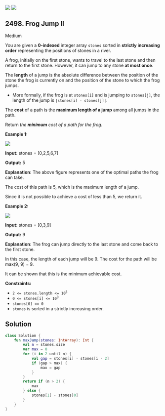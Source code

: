 [![](https://img.shields.io/github/stars/javadev/LeetCode-in-Kotlin?label=Stars&style=flat-square)](https://github.com/javadev/LeetCode-in-Kotlin)
[![](https://img.shields.io/github/forks/javadev/LeetCode-in-Kotlin?label=Fork%20me%20on%20GitHub%20&style=flat-square)](https://github.com/javadev/LeetCode-in-Kotlin/fork)

## 2498\. Frog Jump II

Medium

You are given a **0-indexed** integer array `stones` sorted in **strictly increasing order** representing the positions of stones in a river.

A frog, initially on the first stone, wants to travel to the last stone and then return to the first stone. However, it can jump to any stone **at most once**.

The **length** of a jump is the absolute difference between the position of the stone the frog is currently on and the position of the stone to which the frog jumps.

*   More formally, if the frog is at `stones[i]` and is jumping to `stones[j]`, the length of the jump is `|stones[i] - stones[j]|`.

The **cost** of a path is the **maximum length of a jump** among all jumps in the path.

Return _the **minimum** cost of a path for the frog_.

**Example 1:**

![](https://assets.leetcode.com/uploads/2022/11/14/example-1.png)

**Input:** stones = [0,2,5,6,7]

**Output:** 5

**Explanation:** The above figure represents one of the optimal paths the frog can take.

The cost of this path is 5, which is the maximum length of a jump.

Since it is not possible to achieve a cost of less than 5, we return it. 

**Example 2:**

![](https://assets.leetcode.com/uploads/2022/11/14/example-2.png)

**Input:** stones = [0,3,9]

**Output:** 9

**Explanation:** The frog can jump directly to the last stone and come back to the first stone.

In this case, the length of each jump will be 9. The cost for the path will be max(9, 9) = 9.

It can be shown that this is the minimum achievable cost. 

**Constraints:**

*   <code>2 <= stones.length <= 10<sup>5</sup></code>
*   <code>0 <= stones[i] <= 10<sup>9</sup></code>
*   `stones[0] == 0`
*   `stones` is sorted in a strictly increasing order.

## Solution

```kotlin
class Solution {
    fun maxJump(stones: IntArray): Int {
        val n = stones.size
        var max = 0
        for (i in 2 until n) {
            val gap = stones[i] - stones[i - 2]
            if (gap > max) {
                max = gap
            }
        }
        return if (n > 2) {
            max
        } else {
            stones[1] - stones[0]
        }
    }
}
```